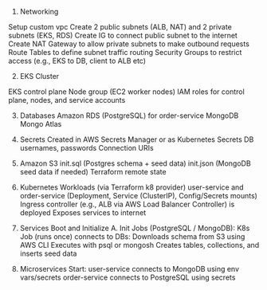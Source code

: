 1. Networking

Setup custom vpc
Create 2 public subnets (ALB, NAT) and 2 private subnets (EKS, RDS)
Create IG to connect public subnet to the internet
Create NAT Gateway to allow private subnets to make outbound requests
Route Tables to define subnet traffic routing
Security Groups to restrict access (e.g., EKS to DB, client to ALB etc)

2. EKS Cluster

EKS control plane
Node group (EC2 worker nodes)
IAM roles for control plane, nodes, and service accounts

3. Databases
Amazon RDS (PostgreSQL) for order-service
MongoDB Mongo Atlas

4. Secrets
Created in AWS Secrets Manager or as Kubernetes Secrets
DB usernames, passwords
Connection URIs

5. Amazon S3
init.sql (Postgres schema + seed data)
init.json (MongoDB seed data if needed)
Terraform remote state

6. Kubernetes Workloads (via Terraform k8 provider)
user-service and order-service (Deployment, Service (ClusterIP), Config/Secrets mounts)
Ingress controller (e.g., ALB via AWS Load Balancer Controller) is deployed
Exposes services to internet

7. Services Boot and Initialize
A. Init Jobs (PostgreSQL / MongoDB):
K8s Job (runs once) connects to DBs:
Downloads schema from S3 using AWS CLI
Executes with psql or mongosh
Creates tables, collections, and inserts seed data

8. Microservices Start:
user-service connects to MongoDB using env vars/secrets
order-service connects to PostgreSQL using secrets